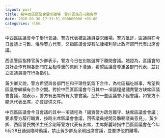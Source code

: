 ```yaml
---
layout: post
title: 被中西區區議會要求離場　警斥區議員刁難侮辱
date: 2020-09-30 17:31:51.000000000 +08:00
categories: rthk
---
```


中西區區議會今午舉行會議，警方代表被區議員要求離場。警方批評，區議員在今日會議上刁難、侮辱警方代表，又指區議會沒有法律權利禁止政府部門代表出席會議。

西區警區指揮官黃少卿表示，警方今日在別無選擇下離開會議。她認為，區議會的良好合作有賴各部門在互相尊重的原則下溝通，希望區議會尊重各部門代表，並訂立區議員操守行為指引。

黃少卿又說，警方希望與各部門在和平理性氣氛下合作，為社區福祉辦事，希望與區議會繼續有合作空間。對於中西區區議會今日其中一項議程是譴責警方缺席區議會會議，她表示，警方有出席所有大會會議，至於一些區議會小組會議，如警方不能派代表出席，亦會提供文件。

中西區區議會今日會議的其中一項議程為「譴責警方疏忽職守、缺席區議會會議；要求警方履行職責、按時出席區議會會議，回答議員提問及聆聽議員意見」。黃少卿、西區警民關係主任余剛等警方代表有出席，主席鄭麗琼指中西區區議會在今年5月28日通過臨時動議，禁止黃少卿及余剛出席會議，並要求他們離場。
